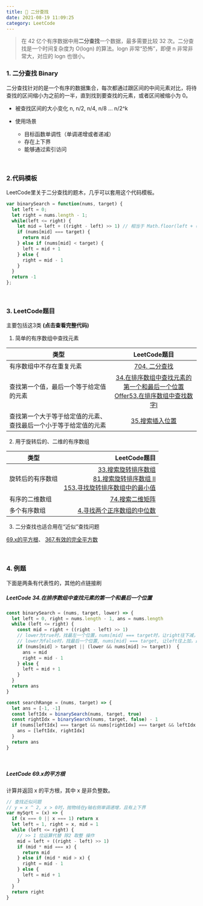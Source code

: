 ```yaml
---
title: 🤔 二分查找 
date: 2021-08-19 11:09:25
category: LeetCode
---
```

> 在 42 亿个有序数据中用**二分查找**一个数据，最多需要比较 32 次。二分查找是一个时间复杂度为 O(logn) 的算法。logn 非常“恐怖”，即便 n 非常非常大，对应的 logn 也很小。


### 1. 二分查找 Binary
二分查找针对的是一个有序的数据集合，每次都通过跟区间的中间元素对比，将待查找的区间缩小为之前的一半，直到找到要查找的元素，或者区间被缩小为 0。

- 被查找区间的大小变化
n, n/2, n/4, n/8 ... n/2^k

- 使用场景
  - 目标函数单调性（单调递增或者递减）
  - 存在上下界
  - 能够通过索引访问

<br/>

### 2.代码模板
LeetCode里关于二分查找的题木，几乎可以套用这个代码模板。
```js
var binarySearch = function(nums, target) {
  let left = 0;
  let right = nums.length - 1;
  while(left <= right) {
    let mid = left + ((right - left) >> 1) // 相当于 Math.floor(left + (right - left) / 2)
    if (nums[mid] === target) {
      return mid
    } else if (nums[mid] < target) {
      left = mid + 1
    } else {
      right = mid - 1
    }
  }
  return -1
};
```
<br/>

### 3. LeetCode题目
主要包括这3类 **(点击查看完整代码)**


1. 简单的有序数组中查找元素

类型 | LeetCode题目
---|:--:|
有序数组中不存在重复元素 | [704. 二分查找](https://github.com/ufresh2013/-algorithm015/blob/master/BinarySearch/704.%E4%BA%8C%E5%88%86%E6%9F%A5%E6%89%BE.md)
查找第一个值，最后一个等于给定值的元素 | [34.在排序数组中查找元素的第一个和最后一个位置](https://github.com/ufresh2013/-algorithm015/blob/master/BinarySearch/34.%E5%9C%A8%E6%8E%92%E5%BA%8F%E6%95%B0%E7%BB%84%E4%B8%AD%E6%9F%A5%E6%89%BE%E5%85%83%E7%B4%A0%E7%9A%84%E7%AC%AC%E4%B8%80%E4%B8%AA%E5%92%8C%E6%9C%80%E5%90%8E%E4%B8%80%E4%B8%AA%E4%BD%8D%E7%BD%AE.md)  <br/> [Offer53.在排序数组中查找数字I](https://github.com/ufresh2013/-algorithm015/blob/master/BinarySearch/Offer53-%E5%9C%A8%E6%8E%92%E5%BA%8F%E6%95%B0%E7%BB%84%E4%B8%AD%E6%9F%A5%E6%89%BE%E6%95%B0%E5%AD%97I.md)
查找第一个大于等于给定值的元素、查找最后一个小于等于给定值的元素 | [35.搜索插入位置](https://github.com/ufresh2013/-algorithm015/blob/master/BinarySearch/35.%E6%90%9C%E7%B4%A2%E6%8F%92%E5%85%A5%E4%BD%8D%E7%BD%AE.md)

2. 用于旋转后的、二维的有序数组

类型 | LeetCode题目
---|---:
旋转后的有序数组 | [33.搜索旋转排序数组](https://github.com/ufresh2013/-algorithm015/blob/master/BinarySearch/33.%E6%90%9C%E7%B4%A2%E6%97%8B%E8%BD%AC%E6%8E%92%E5%BA%8F%E6%95%B0%E7%BB%84.md)<br/> [81.搜索旋转排序数组 II]()<br/> [153.寻找旋转排序数组中的最小值](https://github.com/ufresh2013/-algorithm015/blob/master/BinarySearch/33.%E6%90%9C%E7%B4%A2%E6%97%8B%E8%BD%AC%E6%8E%92%E5%BA%8F%E6%95%B0%E7%BB%84.md)
有序的二维数组 | [74.搜索二维矩阵](https://github.com/ufresh2013/-algorithm015/blob/master/BinarySearch/74.%E6%90%9C%E7%B4%A2%E4%BA%8C%E7%BB%B4%E7%9F%A9%E9%98%B5.md)
多个有序数组 | [4.寻找两个正序数组的中位数](https://leetcode-cn.com/problems/median-of-two-sorted-arrays/)

3. 二分查找也适合用在“近似”查找问题

[69.x的平方根](https://github.com/ufresh2013/-algorithm015/blob/master/BinarySearch/69.x%20%E7%9A%84%E5%B9%B3%E6%96%B9%E6%A0%B9.md)、 [367.有效的完全平方数](https://github.com/ufresh2013/-algorithm015/blob/master/BinarySearch/367.%E6%9C%89%E6%95%88%E7%9A%84%E5%AE%8C%E5%85%A8%E5%B9%B3%E6%96%B9%E6%95%B0.md)

<br/>

### 4. 例题
下面是两条有代表性的，其他的点链接刷
##### LeetCode 34.在排序数组中查找元素的第一个和最后一个位置
```js
const binarySearch = (nums, target, lower) => {
  let left = 0, right = nums.length - 1, ans = nums.length
  while (left <= right) {
    const mid = right + ((right - left) >> 1)
    // lower为true时，找最左一个位置，nums[mid] === target时，让right往下减，最后找到最左侧的索引
    // lower为false时，找最后一个位置, nums[mid] === target, 让left往上加，最后找到大于target的索引
    if (nums[mid] > target || (lower && nums[mid] >= target))  {
      ans = mid
      right = mid - 1
    } else {
      left = mid + 1
    }
  }
  return ans
}

const searchRange = (nums, target) => {
  let ans = [-1, -1]
  const leftIdx = binarySearch(nums, target, true)
  const rightIdx = binarySearch(nums, target, false) - 1
  if (nums[leftIdx] === target && nums[rightIdx] === target && leftIdx >= 0 && rightIdx < nums.length) {
    ans = [leftIdx, rightIdx]
  }
  return ans
}
```

<br/>

##### LeetCode 69.x的平方根
计算并返回 x 的平方根，其中 x 是非负整数。
```js
// 查找近似问题
// y = x ^ 2, x > 0时，抛物线在y轴右侧单调递增，且有上下界
var mySqrt = (x) => {
  if (x === 0 || x === 1) return x
  let left = 1, right = x, mid = 1
  while (left <= right) {
    // >> 1 位运算代替 除2 取整 操作
    mid = left + ((right - left) >> 1)
    if (mid * mid === x) {
      return mid
    } else if (mid * mid > x) {
      right = mid - 1
    } else {
      left = mid + 1
    }
  }
  return right
}
```